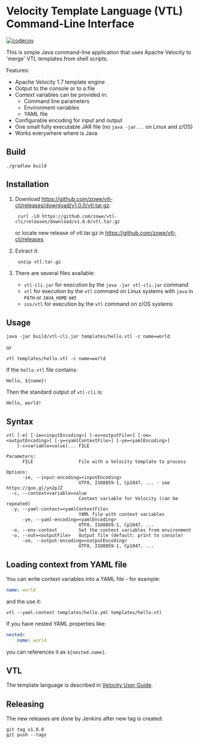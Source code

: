 # Velocity Template Language (VTL) Command-Line Interface

[![codecov](https://codecov.io/github/zowe/vtl-cli/branch/master/graph/badge.svg)](https://codecov.io/github/zowe/vtl-cli)

This is simple Java command-line application that uses Apache Velocity to 'merge' VTL templates from shell scripts. 

Features:
- Apache Velocity 1.7 template engine
- Output to the console or to a file
- Context variables can be provided in:
  - Command line parameters
  - Environment variables
  - YAML file
- Configurable encoding for input and output
- One small fully executable JAR file (no `java -jar...` on Linux and z/OS)
- Works everywhere where is Java 

## Build

```
./gradlew build
```

## Installation

1. Download https://github.com/zowe/vtl-cli/releases/download/v1.0.0/vtl.tar.gz:

        curl -LO https://github.com/zowe/vtl-cli/releases/download/v1.0.0/vtl.tar.gz

    or locate new release of vtl.tar.gz in https://github.com/zowe/vtl-cli/releases
2. Extract it:

        unzip vtl.tar.gz

3. There are several files available:
    
    - `vtl-cli.jar` for execution by the `java -jar vtl-cli.jar` command
    - `vtl` for execution by the `vtl` command on Linux systems with `java` in `PATH` or `JAVA_HOME` set
    - `zos/vtl` for execution by the `vtl` command on z/OS systems

## Usage

```
java -jar build/vtl-cli.jar templates/hello.vtl -c name=world
```

or 

```
vtl templates/hello.vtl -c name=world
```

If the `hello.vtl` file contains:

    Hello, ${name}!

Then the standard output of `vtl-cli` is:

    Hello, world!

## Syntax

```
vtl [-e] [-ie=<inputEncoding>] [-o=<outputFile>] [-oe=<outputEncoding>] [-y=<yamlContextFile>] [-ye=<yamlEncoding>]
    [-c=variable=value]... FILE

Parameters:
      FILE                 File with a Velocity template to process

Options:
      -ie, --input-encoding=<inputEncoding>
                           UTF8, ISO8859-1, Cp1047, ... - see https://goo.gl/yn2pJZ
  -c, --context=variable=value
                           Context variable for Velocity (can be repeated)
  -y, --yaml-context=<yamlContextFile>
                           YAML file with context variables
      -ye, --yaml-encoding=<yamlEncoding>
                           UTF8, ISO8859-1, Cp1047, ...
  -e, --env-context        Set the context variables from environment
  -o, --out=<outputFile>   Output file (default: print to console)
      -oe, --output-encoding=<outputEncoding>
                           UTF8, ISO8859-1, Cp1047, ...
```

## Loading context from YAML file

You can write context variables into a YAML file - for example:

```yaml
name: world
```

and the use it:

```
vtl --yaml-context templates/hello.yml templates/hello.vtl
```

If you have nested YAML properties like:

```yaml
nested:
    name: world
```

you can references it as `${nested.name}`.

## VTL

The template language is described in [Velocity User Guide](http://velocity.apache.org/engine/1.7/user-guide.html).

## Releasing

The new releases are done by Jenkins after new tag is created:

    git tag v1.0.0
    git push --tags

